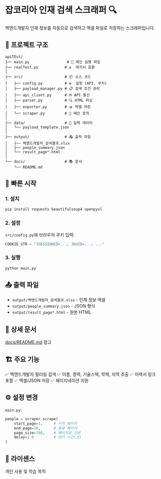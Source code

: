 # 잡코리아 인재 검색 스크래퍼 🔍

백엔드개발자 인재 정보를 자동으로 검색하고 엑셀 파일로 저장하는 스크래퍼입니다.

## 📁 프로젝트 구조

```
apiTEst/
├── main.py                 # 🚀 메인 실행 파일
├── realTest.py            # ♻️  레거시 호환
│
├── src/                   # 📦 소스 코드
│   ├── config.py          # ⚙️  설정 (API, 쿠키)
│   ├── payload_manager.py # 📋 검색 조건 관리
│   ├── api_client.py      # 🌐 API 통신
│   ├── parser.py          # 🔍 HTML 파싱
│   ├── exporter.py        # 📊 엑셀 저장
│   └── scraper.py         # 🤖 메인 로직
│
├── data/                  # 📄 입력 데이터
│   └── payload_template.json
│
├── output/                # 📤 출력 파일
│   ├── 백엔드개발자_검색결과.xlsx
│   ├── people_summary.json
│   └── result_page*.html
│
└── docs/                  # 📚 문서
    └── README.md
```

## 🚀 빠른 시작

### 1. 설치
```bash
pip install requests beautifulsoup4 openpyxl
```

### 2. 설정
`src/config.py`에 브라우저 쿠키 입력:
```python
COOKIE_STR = "JSESSIONID=...; JKUID=...; ..."
```

### 3. 실행
```bash
python main.py
```

## 📤 출력 파일

- `output/백엔드개발자_검색결과.xlsx` - 인재 정보 엑셀
- `output/people_summary.json` - JSON 형식
- `output/result_page*.html` - 원본 HTML

## 📖 상세 문서

[docs/README.md](docs/README.md) 참고

## 🏗️ 주요 기능

✅ 백엔드개발자 필터링 검색
✅ 이름, 경력, 기술스택, 학력, 지역 추출
✅ 이력서 링크 포함
✅ 엑셀/JSON 저장
✅ 페이지네이션 지원

## ⚙️ 설정 변경

`main.py`:
```python
people = scraper.scrape(
    start_page=1,     # 시작 페이지
    end_page=10,      # 종료 페이지  
    page_size=100,    # 페이지당 인원
    delay=1.0         # 대기 시간(초)
)
```

## 📝 라이센스

개인 사용 및 학습 목적
